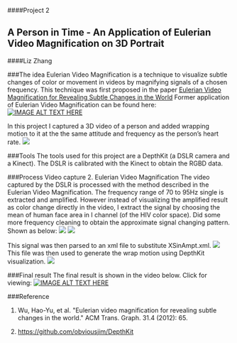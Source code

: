 ####Project 2
## A Person in Time - An Application of Eulerian Video Magnification on 3D Portrait
####Liz Zhang

###The idea
Eulerian Video Magnification is a technique to visualize subtle changes of color or movement in videos by magnifying signals of a chosen frequency. This technique was first proposed in the paper [Eulerian Video Magnification for Revealing Subtle Changes in the World](http://people.csail.mit.edu/mrub/papers/vidmag.pdf)
Former application of Eulerian Video Magnification can be found here:
[![IMAGE ALT TEXT HERE](https://cloud.githubusercontent.com/assets/11666005/10568605/7cfe19c6-75e8-11e5-9fcf-8ac49cb73da9.png)](https://www.youtube.com/watch?v=e9ASH8IBJ2U)

In this project I captured a 3D video of a person and added wrapping motion to it at the the same attitude and frequency as the person’s heart rate.
![](https://cloud.githubusercontent.com/assets/11666005/10568697/d8eac224-75e9-11e5-980e-4b32a667c436.png)

###Tools
The tools used for this project are a DepthKit (a DSLR camera and a Kinect). The DSLR is calibrated with the Kinect to obtain the  RGBD data. 

###Process
Video capture
2.   Eulerian Video Magnification
The video captured by the DSLR is processed with the method described in the Eulerian Video Magnification. The frequency range of 70 to 95Hz single is extracted and amplified. However instead of visualizing the amplified result as color change directly in the video, I extract the signal by choosing the mean of human face area in I channel (of the HIV color space). Did some more frequency cleaning to obtain the approximate signal changing pattern. Shown as below:
![](https://cloud.githubusercontent.com/assets/11666005/10568181/84eeba06-75e2-11e5-953d-1cb39851cfa8.jpg)
![](https://cloud.githubusercontent.com/assets/11666005/10568182/878b3866-75e2-11e5-9b60-bfb3a5e20cfa.jpg)

This signal was then parsed to an xml file to substitute XSinAmpt.xml. 
![](https://cloud.githubusercontent.com/assets/11666005/10568200/b9aaf336-75e2-11e5-844f-55e01ec3f6e1.png)
This file was then used to generate the wrap motion using DepthKit visualization.
![](https://cloud.githubusercontent.com/assets/11666005/10568180/803b391c-75e2-11e5-9776-59c50fcc44d2.png)

###Final result
The final result is shown in the video below. Click for viewing:
[![IMAGE ALT TEXT HERE](https://cloud.githubusercontent.com/assets/11666005/10568319/5895413a-75e4-11e5-9c8f-558b2ffd2258.png)](https://www.youtube.com/watch?v=letdB7cHY-g)

###Reference
1. Wu, Hao-Yu, et al. "Eulerian video magnification for revealing subtle changes in the world." ACM Trans. Graph. 31.4 (2012): 65.

2. https://github.com/obviousjim/DepthKit
